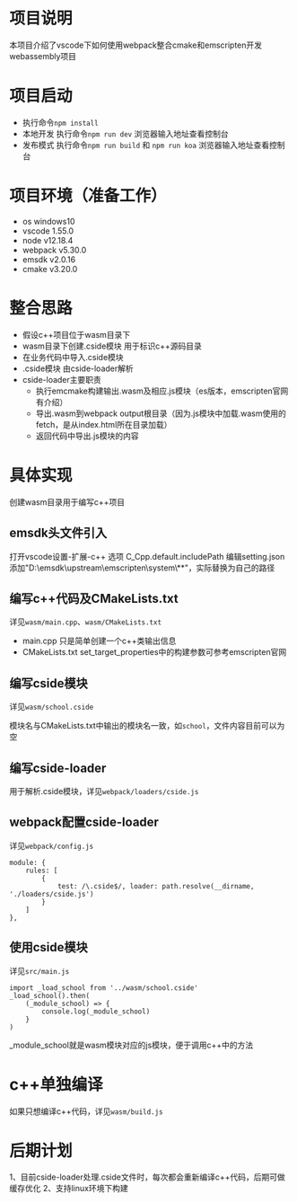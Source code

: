 # 项目说明
本项目介绍了vscode下如何使用webpack整合cmake和emscripten开发webassembly项目

# 项目启动
- 执行命令`npm install`
- 本地开发 执行命令`npm run dev` 浏览器输入地址查看控制台
- 发布模式 执行命令`npm run build` 和 `npm run koa` 浏览器输入地址查看控制台

# 项目环境（准备工作）
- os windows10
- vscode 1.55.0
- node v12.18.4
- webpack v5.30.0
- emsdk  v2.0.16
- cmake v3.20.0

# 整合思路
- 假设c++项目位于wasm目录下
- wasm目录下创建.cside模块 用于标识c++源码目录
- 在业务代码中导入.cside模块
- .cside模块 由cside-loader解析
- cside-loader主要职责
    - 执行emcmake构建输出.wasm及相应.js模块（es版本，emscripten官网有介绍）
    - 导出.wasm到webpack output根目录（因为.js模块中加载.wasm使用的fetch，是从index.html所在目录加载）
    - 返回代码中导出.js模块的内容

# 具体实现
创建wasm目录用于编写c++项目
## emsdk头文件引入
打开vscode设置-扩展-c++ 选项 C_Cpp.default.includePath 编辑setting.json 添加"D:\\emsdk\\upstream\\emscripten\\system\\**"，实际替换为自己的路径
## 编写c++代码及CMakeLists.txt
详见`wasm/main.cpp`、`wasm/CMakeLists.txt`
- main.cpp 只是简单创建一个c++类输出信息
- CMakeLists.txt set_target_properties中的构建参数可参考emscripten官网
## 编写cside模块
详见`wasm/school.cside`

模块名与CMakeLists.txt中输出的模块名一致，如`school`，文件内容目前可以为空

## 编写cside-loader
用于解析.cside模块，详见`webpack/loaders/cside.js`

## webpack配置cside-loader
详见`webpack/config.js`
```
module: {
    rules: [
        {
            test: /\.cside$/, loader: path.resolve(__dirname, './loaders/cside.js')
        }
    ]
},
```
## 使用cside模块
详见`src/main.js`
```
import _load_school from '../wasm/school.cside'
_load_school().then(
    (_module_school) => {
        console.log(_module_school)
    }
)
```
_module_school就是wasm模块对应的js模块，便于调用c++中的方法

# c++单独编译
如果只想编译c++代码，详见`wasm/build.js`

# 后期计划
1、目前cside-loader处理.cside文件时，每次都会重新编译c++代码，后期可做缓存优化
2、支持linux环境下构建


